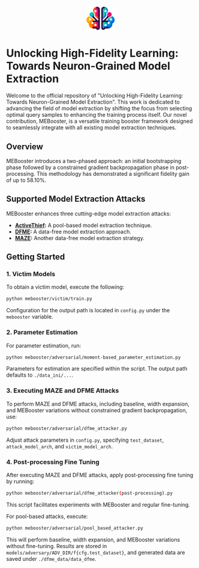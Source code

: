 <p align="center">
  <img src="mebooster.png" width="80" alt="Logo">
</p>

# **Unlocking High-Fidelity Learning: Towards Neuron-Grained Model Extraction**

Welcome to the official repository of "Unlocking High-Fidelity Learning: Towards Neuron-Grained Model Extraction". This work is dedicated to advancing the field of model extraction by shifting the focus from selecting optimal query samples to enhancing the training process itself. Our novel contribution, MEBooster, is a versatile training booster framework designed to seamlessly integrate with all existing model extraction techniques.

## **Overview**

MEBooster introduces a two-phased approach: an initial bootstrapping phase followed by a constrained gradient backpropagation phase in post-processing. This methodology has demonstrated a significant fidelity gain of up to 58.10%.

## **Supported Model Extraction Attacks**

MEBooster enhances three cutting-edge model extraction attacks:

- **[ActiveThief](https://github.com/gopalaniyengar/activethief):** A pool-based model extraction technique.
- **[DFME](https://github.com/cake-lab/datafree-model-extraction):** A data-free model extraction approach.
- **[MAZE](https://github.com/sanjaykariyappa/MAZE):** Another data-free model extraction strategy.

## **Getting Started**

### 1. Victim Models

To obtain a victim model, execute the following:

```bash
python mebooster/victim/train.py
```

Configuration for the output path is located in `config.py` under the `mebooster` variable.

### 2. Parameter Estimation

For parameter estimation, run:

```bash
python mebooster/adversarial/moment-based_parameter_estimation.py
```

Parameters for estimation are specified within the script. The output path defaults to `./data_ini/...`.

### 3. Executing MAZE and DFME Attacks

To perform MAZE and DFME attacks, including baseline, width expansion, and MEBooster variations without constrained gradient backpropagation, use:

```bash
python mebooster/adversarial/dfme_attacker.py
```

Adjust attack parameters in `config.py`, specifying `test_dataset`, `attack_model_arch`, and `victim_model_arch`.

### 4. Post-processing Fine Tuning

After executing MAZE and DFME attacks, apply post-processing fine tuning by running:

```bash
python mebooster/adversarial/dfme_attacker(post-processing).py
```

This script facilitates experiments with MEBooster and regular fine-tuning.

For pool-based attacks, execute:

```bash
python mebooster/adversarial/pool_based_attacker.py
```

This will perform baseline, width expansion, and MEBooster variations without fine-tuning. Results are stored in `models/adversary/ADV_DIR/f{cfg.test_dataset}`, and generated data are saved under `./dfme_data/data_dfme`.

